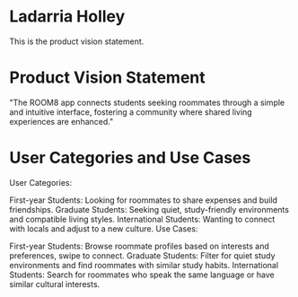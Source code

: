 # Ladarria Holley

This is the product vision statement.

# Product Vision Statement

"The ROOM8 app connects students seeking roommates through a simple and intuitive interface, fostering a community where shared living experiences are enhanced."

# User Categories and Use Cases

User Categories:

First-year Students: Looking for roommates to share expenses and build friendships.
Graduate Students: Seeking quiet, study-friendly environments and compatible living styles.
International Students: Wanting to connect with locals and adjust to a new culture.
Use Cases:

First-year Students: Browse roommate profiles based on interests and preferences, swipe to connect.
Graduate Students: Filter for quiet study environments and find roommates with similar study habits.
International Students: Search for roommates who speak the same language or have similar cultural interests.
